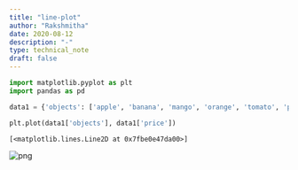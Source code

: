 ```yaml
---
title: "line-plot"
author: "Rakshmitha"
date: 2020-08-12
description: "-"
type: technical_note
draft: false
---
```


```python
import matplotlib.pyplot as plt
import pandas as pd
```


```python
data1 = {'objects': ['apple', 'banana', 'mango', 'orange', 'tomato', 'potato'], 'price':[4, 7, 12, 10, 9, 14]}
```


```python
plt.plot(data1['objects'], data1['price'])
```




    [<matplotlib.lines.Line2D at 0x7fbe0e47da00>]




![png](line-plot_3_1.png)



```python

```
